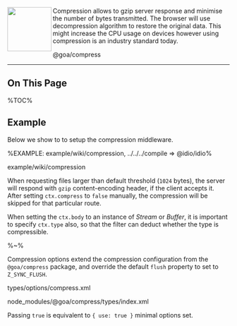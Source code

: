 <a href="https://github.com/idiocc/idio"><img src="https://raw.github.com/idiocc/core/master/images/compress.svg?sanitize=true" align="left" height="100"></a> Compression allows to gzip server response and minimise the number of bytes transmitted. The browser will use decompression algorithm to restore the original data. This might increase the CPU usage on devices however using compression is an industry standard today.

<include-typedefs>@goa/compress</include-typedefs>

---

## On This Page

%TOC%

## Example

Below we show to to setup the compression middleware.

%EXAMPLE: example/wiki/compression, ../../../compile => @idio/idio%

<fork lang="js">example/wiki/compression</fork>

When requesting files larger than default threshold (`1024` bytes), the server will respond with `gzip` content-encoding header, if the client accepts it. After setting `ctx.compress` to `false` manually, the compression will be skipped for that particular route.

When setting the `ctx.body` to an instance of _Stream_ or _Buffer_, it is important to specify `ctx.type` also, so that the filter can deduct whether the type is compressible.

%~%

Compression options extend the compression configuration from the <link external type="_goa.CompressConfig">`@goa/compress`</link> package, and override the default `flush` property to set to `Z_SYNC_FLUSH`.

<typedef level="2" narrow>types/options/compress.xml</typedef>

<typedef level="2" name="CompressConfig" narrow>node_modules/@goa/compress/types/index.xml</typedef>

Passing `true` is equivalent to `{ use: true }` minimal options set.